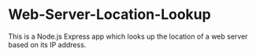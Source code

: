 # Web-Server-Location-Lookup
This is a Node.js Express app which looks up the location of a web server based on its IP address.
